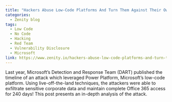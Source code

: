 ```yaml
---
title: "Hackers Abuse Low-Code Platforms And Turn Them Against Their Owners"
categories:
  - Zenity blog
tags:
  - Low Code
  - No Code
  - Hacking
  - Red Team
  - Vulnerability Disclosure
  - Microsoft
link: https://www.zenity.io/hackers-abuse-low-code-platforms-and-turn-them-against-their-owners/
---
```


Last year, Microsoft’s Detection and Response Team (DART) published the timeline of an attack which leveraged Power Platform, Microsoft’s low-code platform. Using live-off-the-land techniques, the attackers were able to exfiltrate sensitive corporate data and maintain complete Office 365 access for 240 days! This post presents an in-depth analysis of the attack.

